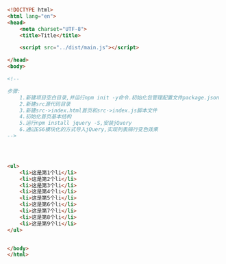 
<BlogInfo id="558" title="1.index" author="白日梦想猿" pv=0 read_times=0 pre_cost_time=0分29秒 category="src" tag_list="['src']" create_time="2021.09.03 19:58:27" update_time="2021.09.03 20:43:47" />

```html
<!DOCTYPE html>
<html lang="en">
<head>
    <meta charset="UTF-8">
    <title>Title</title>

    <script src="../dist/main.js"></script>

</head>
<body>

<!--

步骤:
    1.新建项目空白目录,并运行npm init -y命令.初始化包管理配置文件package.json
    2.新建src源代码目录
    3.新建src->index.html首页和src->index.js脚本文件
    4.初始化首页基本结构
    5.运行npm install jquery -S,安装jQuery
    6.通过ES6模块化的方式导入jQuery,实现列表隔行变色效果
-->




<ul>
    <li>这是第1个li</li>
    <li>这是第2个li</li>
    <li>这是第3个li</li>
    <li>这是第4个li</li>
    <li>这是第5个li</li>
    <li>这是第6个li</li>
    <li>这是第7个li</li>
    <li>这是第8个li</li>
    <li>这是第9个li</li>
</ul>


</body>
</html>
```

